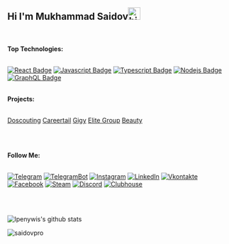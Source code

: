 ## Hi I'm Mukhammad Saidov<img src="https://user-images.githubusercontent.com/1303154/88677602-1635ba80-d120-11ea-84d8-d263ba5fc3c0.gif" width="28px" alt="hi">

</br>
</br>
<b>Top Technologies:</b>
</br>
</br>

[![React Badge](https://img.shields.io/badge/-React-61DBFB?style=for-the-badge&labelColor=black&logo=react&logoColor=61DBFB)](#) [![Javascript Badge](https://img.shields.io/badge/-Javascript-F0DB4F?style=for-the-badge&labelColor=black&logo=javascript&logoColor=F0DB4F)](#) [![Typescript Badge](https://img.shields.io/badge/-Typescript-007acc?style=for-the-badge&labelColor=black&logo=typescript&logoColor=007acc)](#) [![Nodejs Badge](https://img.shields.io/badge/-Nodejs-3C873A?style=for-the-badge&labelColor=black&logo=node.js&logoColor=3C873A)](#) [![GraphQL Badge](https://img.shields.io/badge/-GraphQl-e535ab?style=for-the-badge&labelColor=black&logo=node.js&logoColor=e535ab)](#)

</br>
<b>Projects:</b>
</br>
</br>

[Doscouting](https://www.doscouting.com)
[Careertail](https://www.careertail.io)
[Gigy](https://gigy.app/)
[Elite Group](https://www.uegdevelopment.com)
[Beauty](https://www.gulchehrabeauty.uz/)



</br>
</br>

<!-- #### Follow Me: -->

<b>Follow Me:</b>
</br>
</br>

[![Telegram](https://img.shields.io/badge/-Telegram-090909?style=for-the-badge&logo=telegram&logoColor=27A0D9)](https://t.me/MukhammadSaidov)
[![TelegramBot](https://img.shields.io/badge/-TelegramBot-090909?style=for-the-badge&logo=telegram&logoColor=27A0D9)](https://t.me/saidovpro_bot)
[![Instagram](https://img.shields.io/badge/-Instagram-090909?style=for-the-badge&logo=instagram&logoColor=B4068E)](https://www.instagram.com/saidovpro_)
[![LinkedIn](https://img.shields.io/badge/-LinkedIn-090909?style=for-the-badge&logo=linkedin&logoColor=007BB6)](https://www.linkedin.com/in/mukhammad-saidov-11b77420a/)
[![Vkontakte](https://img.shields.io/badge/-Vkontakte-090909?style=for-the-badge&logo=Vk&logoColor=4F7DB3)](https://vk.com/saidov_proo)
[![Facebook](https://img.shields.io/badge/-Facebook-090909?style=for-the-badge&logo=Facebook&logoColor=1195F5)](https://m.facebook.com/profile.php?ref=bookmarks)
[![Steam](https://img.shields.io/badge/-Steam-090909?style=for-the-badge&logo=steam&logoColor=#007BB6)](https://steamcommunity.com/profiles/76561199074232674/)
[![Discord](https://img.shields.io/badge/-Discord-090909?style=for-the-badge&logo=Discord&logoColor=#007BB6)](https://discord.gg/w2CZmdKYFM)
[![Clubhouse](https://img.shields.io/badge/-Clubhouse-090909?style=for-the-badge&logo=Clubhouse&logoColor=#007BB6)](https://www.clubhouse.com/@saidovpro)

</br>
</br>

![Ipenywis's github stats](https://github-readme-stats.vercel.app/api?username=mukhammadsaidov&count_private=true&theme=tokyonight&hide=contribs,prs)

</details>

[reactplaylist]: https://www.youtube.com/watch?v=KxXXEL-k47Y&list=PLvXDmnBbOF7RnYiZvDwl2Pzcs2kfi10wd
[vscodetutorial]: https://www.youtube.com/watch?v=Bkie2ai8qeE&t=8s
[htmltutorial]: https://www.youtube.com/watch?v=VK6MXVxOsws&t=27s
[javascripttutorial]: https://www.youtube.com/watch?v=D-LHKvmX37E

<p><img align="center" src="https://github-readme-streak-stats.herokuapp.com/?user=mukhammadsaidov&theme=dark" alt="saidovpro" /></p>

